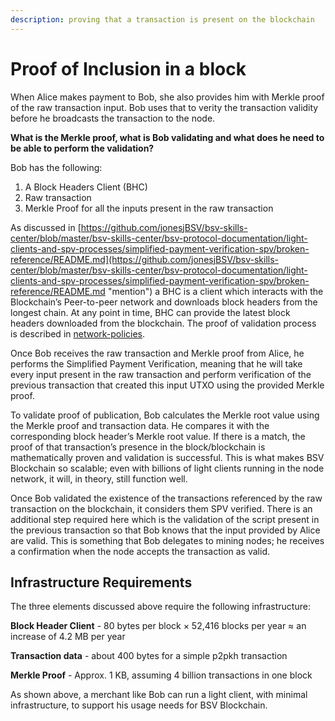 ```yaml
---
description: proving that a transaction is present on the blockchain
---
```


# Proof of Inclusion in a block

When Alice makes payment to Bob, she also provides him with Merkle proof of the raw transaction input. Bob uses that to verity the transaction validity before he broadcasts the transaction to the node.

**What is the Merkle proof, what is Bob validating and what does he need to be able to perform the validation?**

Bob has the following:

1. A Block Headers Client (BHC)
2. Raw transaction
3. Merkle Proof for all the inputs present in the raw transaction

As discussed in [https://github.com/jonesjBSV/bsv-skills-center/blob/master/bsv-skills-center/bsv-protocol-documentation/light-clients-and-spv-processes/simplified-payment-verification-spv/broken-reference/README.md](https://github.com/jonesjBSV/bsv-skills-center/blob/master/bsv-skills-center/bsv-protocol-documentation/light-clients-and-spv-processes/simplified-payment-verification-spv/broken-reference/README.md "mention") a BHC is a client which interacts with the Blockchain’s Peer-to-peer network and downloads block headers from the longest chain. At any point in time, BHC can provide the latest block headers downloaded from the blockchain. The proof of validation process is described in [network-policies](../../network-policies/ "mention").

Once Bob receives the raw transaction and Merkle proof from Alice, he performs the Simplified Payment Verification, meaning that he will take every input present in the raw transaction and perform verification of the previous transaction that created this input UTXO using the provided Merkle proof.

To validate proof of publication, Bob calculates the Merkle root value using the Merkle proof and transaction data. He compares it with the corresponding block header’s Merkle root value. If there is a match, the proof of that transaction’s presence in the block/blockchain is mathematically proven and validation is successful. This is what makes BSV Blockchain so scalable; even with billions of light clients running in the node network, it will, in theory, still function well.

Once Bob validated the existence of the transactions referenced by the raw transaction on the blockchain, it considers them SPV verified. There is an additional step required here which is the validation of the script present in the previous transaction so that Bob knows that the input provided by Alice are valid. This is something that Bob delegates to mining nodes; he receives a confirmation when the node accepts the transaction as valid.

## Infrastructure Requirements

The three elements discussed above require the following infrastructure:

**Block Header Client** - 80 bytes per block × 52,416 blocks per year ≈ an increase of 4.2 MB per year

**Transaction data** - about 400 bytes for a simple p2pkh transaction

**Merkle Proof** - Approx. 1 KB, assuming 4 billion transactions in one block

As shown above, a merchant like Bob can run a light client, with minimal infrastructure, to support his usage needs for BSV Blockchain.
